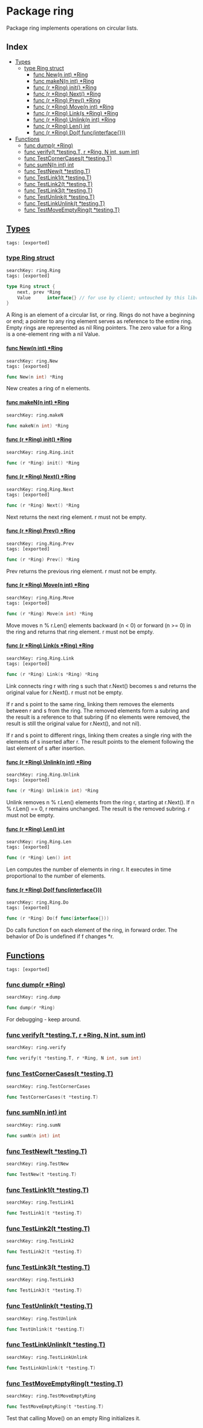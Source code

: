 # Package ring

Package ring implements operations on circular lists. 

## Index

* [Types](#type)
    * [type Ring struct](#Ring)
        * [func New(n int) *Ring](#New)
        * [func makeN(n int) *Ring](#makeN)
        * [func (r *Ring) init() *Ring](#Ring.init)
        * [func (r *Ring) Next() *Ring](#Ring.Next)
        * [func (r *Ring) Prev() *Ring](#Ring.Prev)
        * [func (r *Ring) Move(n int) *Ring](#Ring.Move)
        * [func (r *Ring) Link(s *Ring) *Ring](#Ring.Link)
        * [func (r *Ring) Unlink(n int) *Ring](#Ring.Unlink)
        * [func (r *Ring) Len() int](#Ring.Len)
        * [func (r *Ring) Do(f func(interface{}))](#Ring.Do)
* [Functions](#func)
    * [func dump(r *Ring)](#dump)
    * [func verify(t *testing.T, r *Ring, N int, sum int)](#verify)
    * [func TestCornerCases(t *testing.T)](#TestCornerCases)
    * [func sumN(n int) int](#sumN)
    * [func TestNew(t *testing.T)](#TestNew)
    * [func TestLink1(t *testing.T)](#TestLink1)
    * [func TestLink2(t *testing.T)](#TestLink2)
    * [func TestLink3(t *testing.T)](#TestLink3)
    * [func TestUnlink(t *testing.T)](#TestUnlink)
    * [func TestLinkUnlink(t *testing.T)](#TestLinkUnlink)
    * [func TestMoveEmptyRing(t *testing.T)](#TestMoveEmptyRing)


## <a id="type" href="#type">Types</a>

```
tags: [exported]
```

### <a id="Ring" href="#Ring">type Ring struct</a>

```
searchKey: ring.Ring
tags: [exported]
```

```Go
type Ring struct {
	next, prev *Ring
	Value      interface{} // for use by client; untouched by this library
}
```

A Ring is an element of a circular list, or ring. Rings do not have a beginning or end; a pointer to any ring element serves as reference to the entire ring. Empty rings are represented as nil Ring pointers. The zero value for a Ring is a one-element ring with a nil Value. 

#### <a id="New" href="#New">func New(n int) *Ring</a>

```
searchKey: ring.New
tags: [exported]
```

```Go
func New(n int) *Ring
```

New creates a ring of n elements. 

#### <a id="makeN" href="#makeN">func makeN(n int) *Ring</a>

```
searchKey: ring.makeN
```

```Go
func makeN(n int) *Ring
```

#### <a id="Ring.init" href="#Ring.init">func (r *Ring) init() *Ring</a>

```
searchKey: ring.Ring.init
```

```Go
func (r *Ring) init() *Ring
```

#### <a id="Ring.Next" href="#Ring.Next">func (r *Ring) Next() *Ring</a>

```
searchKey: ring.Ring.Next
tags: [exported]
```

```Go
func (r *Ring) Next() *Ring
```

Next returns the next ring element. r must not be empty. 

#### <a id="Ring.Prev" href="#Ring.Prev">func (r *Ring) Prev() *Ring</a>

```
searchKey: ring.Ring.Prev
tags: [exported]
```

```Go
func (r *Ring) Prev() *Ring
```

Prev returns the previous ring element. r must not be empty. 

#### <a id="Ring.Move" href="#Ring.Move">func (r *Ring) Move(n int) *Ring</a>

```
searchKey: ring.Ring.Move
tags: [exported]
```

```Go
func (r *Ring) Move(n int) *Ring
```

Move moves n % r.Len() elements backward (n < 0) or forward (n >= 0) in the ring and returns that ring element. r must not be empty. 

#### <a id="Ring.Link" href="#Ring.Link">func (r *Ring) Link(s *Ring) *Ring</a>

```
searchKey: ring.Ring.Link
tags: [exported]
```

```Go
func (r *Ring) Link(s *Ring) *Ring
```

Link connects ring r with ring s such that r.Next() becomes s and returns the original value for r.Next(). r must not be empty. 

If r and s point to the same ring, linking them removes the elements between r and s from the ring. The removed elements form a subring and the result is a reference to that subring (if no elements were removed, the result is still the original value for r.Next(), and not nil). 

If r and s point to different rings, linking them creates a single ring with the elements of s inserted after r. The result points to the element following the last element of s after insertion. 

#### <a id="Ring.Unlink" href="#Ring.Unlink">func (r *Ring) Unlink(n int) *Ring</a>

```
searchKey: ring.Ring.Unlink
tags: [exported]
```

```Go
func (r *Ring) Unlink(n int) *Ring
```

Unlink removes n % r.Len() elements from the ring r, starting at r.Next(). If n % r.Len() == 0, r remains unchanged. The result is the removed subring. r must not be empty. 

#### <a id="Ring.Len" href="#Ring.Len">func (r *Ring) Len() int</a>

```
searchKey: ring.Ring.Len
tags: [exported]
```

```Go
func (r *Ring) Len() int
```

Len computes the number of elements in ring r. It executes in time proportional to the number of elements. 

#### <a id="Ring.Do" href="#Ring.Do">func (r *Ring) Do(f func(interface{}))</a>

```
searchKey: ring.Ring.Do
tags: [exported]
```

```Go
func (r *Ring) Do(f func(interface{}))
```

Do calls function f on each element of the ring, in forward order. The behavior of Do is undefined if f changes *r. 

## <a id="func" href="#func">Functions</a>

```
tags: [exported]
```

### <a id="dump" href="#dump">func dump(r *Ring)</a>

```
searchKey: ring.dump
```

```Go
func dump(r *Ring)
```

For debugging - keep around. 

### <a id="verify" href="#verify">func verify(t *testing.T, r *Ring, N int, sum int)</a>

```
searchKey: ring.verify
```

```Go
func verify(t *testing.T, r *Ring, N int, sum int)
```

### <a id="TestCornerCases" href="#TestCornerCases">func TestCornerCases(t *testing.T)</a>

```
searchKey: ring.TestCornerCases
```

```Go
func TestCornerCases(t *testing.T)
```

### <a id="sumN" href="#sumN">func sumN(n int) int</a>

```
searchKey: ring.sumN
```

```Go
func sumN(n int) int
```

### <a id="TestNew" href="#TestNew">func TestNew(t *testing.T)</a>

```
searchKey: ring.TestNew
```

```Go
func TestNew(t *testing.T)
```

### <a id="TestLink1" href="#TestLink1">func TestLink1(t *testing.T)</a>

```
searchKey: ring.TestLink1
```

```Go
func TestLink1(t *testing.T)
```

### <a id="TestLink2" href="#TestLink2">func TestLink2(t *testing.T)</a>

```
searchKey: ring.TestLink2
```

```Go
func TestLink2(t *testing.T)
```

### <a id="TestLink3" href="#TestLink3">func TestLink3(t *testing.T)</a>

```
searchKey: ring.TestLink3
```

```Go
func TestLink3(t *testing.T)
```

### <a id="TestUnlink" href="#TestUnlink">func TestUnlink(t *testing.T)</a>

```
searchKey: ring.TestUnlink
```

```Go
func TestUnlink(t *testing.T)
```

### <a id="TestLinkUnlink" href="#TestLinkUnlink">func TestLinkUnlink(t *testing.T)</a>

```
searchKey: ring.TestLinkUnlink
```

```Go
func TestLinkUnlink(t *testing.T)
```

### <a id="TestMoveEmptyRing" href="#TestMoveEmptyRing">func TestMoveEmptyRing(t *testing.T)</a>

```
searchKey: ring.TestMoveEmptyRing
```

```Go
func TestMoveEmptyRing(t *testing.T)
```

Test that calling Move() on an empty Ring initializes it. 

